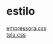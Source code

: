 # estilo 
<a href='https://gabrielryanft.github.io/learning/cursoemvideo/htmlecss/css/medque/medquery-print/estilo/empressora.css/' target='_blank' rel='next'>empressora.css</a><br/>
<a href='https://gabrielryanft.github.io/learning/cursoemvideo/htmlecss/css/medque/medquery-print/estilo/tela.css/' target='_blank' rel='next'>tela.css</a><br/>
